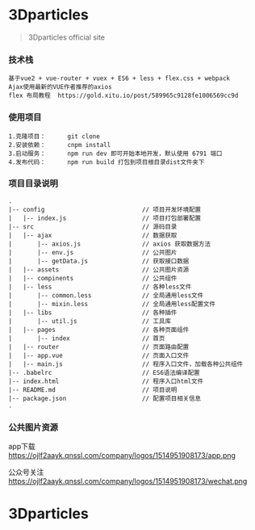 # 3Dparticles

> 3Dparticles official site

### 技术栈
```
基于vue2 + vue-router + vuex + ES6 + less + flex.css + webpack
Ajax使用最新的VUE作者推荐的axios
flex 布局教程  https://gold.xitu.io/post/589965c9128fe1006569cc9d
```

### 使用项目
```
1.克隆项目：      git clone
2.安装依赖：      cnpm install
3.启动服务：      npm run dev 即可开始本地开发，默认使用 6791 端口
4.发布代码：      npm run build 打包到项目根目录dist文件夹下
```

### 项目目录说明
```
.
|-- config                           // 项目开发环境配置
|   |-- index.js                     // 项目打包部署配置
|-- src                              // 源码目录
|   |-- ajax                         // 数据获取
|       |-- axios.js                 // axios 获取数据方法
|       |-- env.js                   // 公共图片
|       |-- getData.js               // 获取接口数据
|   |-- assets                       // 公共图片资源
|   |-- compinents                   // 公共组件
|   |-- less                         // 各种less文件
|       |-- common.less              // 全局通用less文件
|       |-- mixin.less               // 全局通用less配置文件
|   |-- libs                         // 各种插件
|       |-- util.js                  // 工具库
|   |-- pages                        // 各种页面组件
|       |-- index                    // 首页
|   |-- router                       // 页面路由配置
|   |-- app.vue                      // 页面入口文件
|   |-- main.js                      // 程序入口文件，加载各种公共组件
|-- .babelrc                         // ES6语法编译配置
|-- index.html                       // 程序入口html文件
|-- README.md                        // 项目说明
|-- package.json                     // 配置项目相关信息
.
```

### 公共图片资源

app下载
https://ojlf2aayk.qnssl.com/company/logos/1514951908173/app.png

公众号关注
https://ojlf2aayk.qnssl.com/company/logos/1514951908173/wechat.png

# 3Dparticles
